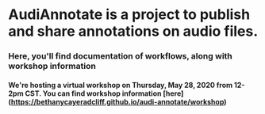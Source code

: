 # AudiAnnotate is a project to publish and share annotations on audio files.
### Here, you'll find documentation of workflows, along with workshop information


#### We're hosting a virtual workshop on Thursday, May 28, 2020 from 12-2pm CST. You can find workshop information [here] (https://bethanycayeradcliff.github.io/audi-annotate/workshop)
